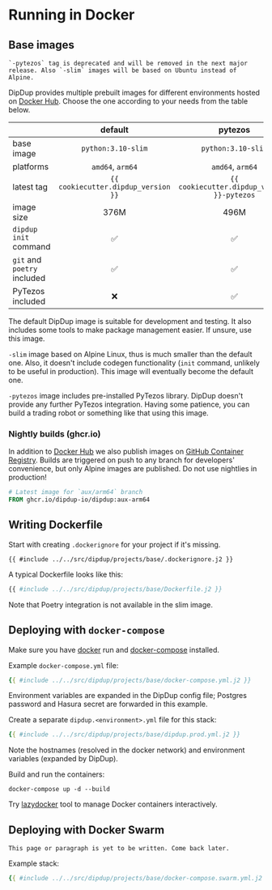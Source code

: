 # Running in Docker

## Base images

```admonish warning
`-pytezos` tag is deprecated and will be removed in the next major release. Also `-slim` images will be based on Ubuntu instead of Alpine.
```

DipDup provides multiple prebuilt images for different environments hosted on [Docker Hub](https://hub.docker.com/r/dipdup/dipdup). Choose the one according to your needs from the table below.

|                             |               default               |                   pytezos                   |                   slim                   |
| --------------------------- |:-----------------------------------:|:-------------------------------------------:|:----------------------------------------:|
| base image                  |          `python:3.10-slim`         |              `python:3.10-slim`             |           `python:3.10-alpine`           |
| platforms                   |           `amd64`, `arm64`          |               `amd64`, `arm64`              |             `amd64`, `arm64`             |
| latest tag                  | `{{ cookiecutter.dipdup_version }}` | `{{ cookiecutter.dipdup_version }}-pytezos` | `{{ cookiecutter.dipdup_version }}-slim` |
| image size                  |                 376M                |                     496M                    |                    97M                   |
| `dipdup init` command       |                  ✅                  |                      ✅                      |                     ❌                    |
| `git` and `poetry` included |                  ✅                  |                      ✅                      |                     ❌                    |
| PyTezos included            |                  ❌                  |                      ✅                      |                     ❌                    |

The default DipDup image is suitable for development and testing. It also includes some tools to make package management easier. If unsure, use this image.

`-slim` image based on Alpine Linux, thus is much smaller than the default one. Also, it doesn't include codegen functionality (`init` command, unlikely to be useful in production). This image will eventually become the default one.

`-pytezos` image includes pre-installed PyTezos library. DipDup doesn't provide any further PyTezos integration. Having some patience, you can build a trading robot or something like that using this image.

### Nightly builds (ghcr.io)

In addition to [Docker Hub](https://hub.docker.com/r/dipdup/dipdup) we also publish images on [GitHub Container Registry](https://github.com/dipdup-io/dipdup/pkgs/container/dipdup). Builds are triggered on push to any branch for developers' convenience, but only Alpine images are published. Do not use nightlies in production!

```Dockerfile
# Latest image for `aux/arm64` branch
FROM ghcr.io/dipdup-io/dipdup:aux-arm64
```

## Writing Dockerfile

Start with creating `.dockerignore` for your project if it's missing.

```text
{{ #include ../../src/dipdup/projects/base/.dockerignore.j2 }}
```

A typical Dockerfile looks like this:

```Dockerfile
{{ #include ../../src/dipdup/projects/base/Dockerfile.j2 }}
```

Note that Poetry integration is not available in the slim image.

## Deploying with `docker-compose`

Make sure you have [docker](https://docs.docker.com/get-docker/) run and [docker-compose](https://docs.docker.com/compose/install/) installed.

Example `docker-compose.yml` file:

```yaml
{{ #include ../../src/dipdup/projects/base/docker-compose.yml.j2 }}
```

Environment variables are expanded in the DipDup config file; Postgres password and Hasura secret are forwarded in this example.

Create a separate `dipdup.<environment>.yml` file for this stack:

```yaml
{{ #include ../../src/dipdup/projects/base/dipdup.prod.yml.j2 }}
```

Note the hostnames (resolved in the docker network) and environment variables (expanded by DipDup).

Build and run the containers:

```shell
docker-compose up -d --build
```

Try [lazydocker](https://github.com/jesseduffield/lazydocker) tool to manage Docker containers interactively.

## Deploying with Docker Swarm

```admonish warning title=""
This page or paragraph is yet to be written. Come back later.
```

Example stack:

```yaml
{{ #include ../../src/dipdup/projects/base/docker-compose.swarm.yml.j2 }}
```

